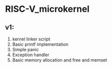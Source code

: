 # RISC-V_microkernel
v1:
----------------
1. kernel linker script
2. Basic printf implementation
3. Simple panic
4. Exception handler
5. Basic memory allocation and free and memset 

